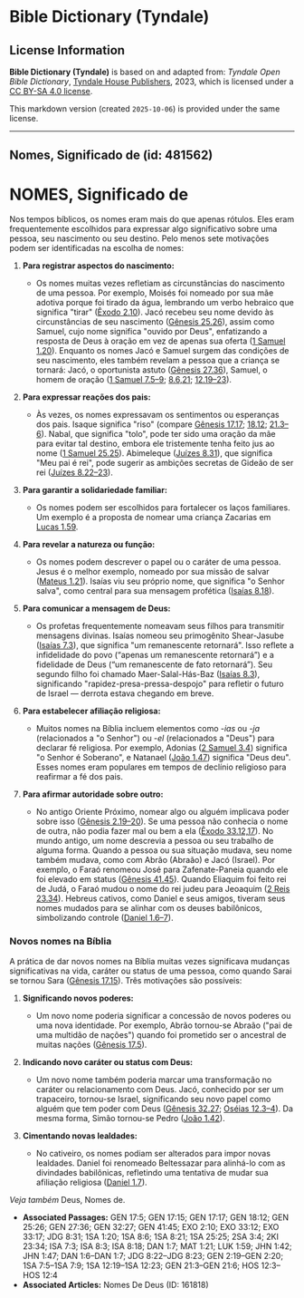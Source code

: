 # Bible Dictionary (Tyndale)

## License Information

**Bible Dictionary (Tyndale)** is based on and adapted from: _Tyndale Open Bible Dictionary_, [Tyndale House Publishers](https://tyndaleopenresources.com/), 2023, which is licensed under a [CC BY-SA 4.0 license](https://creativecommons.org/licenses/by-sa/4.0/legalcode.en).

This markdown version (created `2025-10-06`) is provided under the same license.



--------------------------------

## Nomes, Significado de (id: 481562)

NOMES, Significado de
=====================

Nos tempos bíblicos, os nomes eram mais do que apenas rótulos. Eles eram frequentemente escolhidos para expressar algo significativo sobre uma pessoa, seu nascimento ou seu destino. Pelo menos sete motivações podem ser identificadas na escolha de nomes:

1. **Para registrar aspectos do nascimento:**

    * Os nomes muitas vezes refletiam as circunstâncias do nascimento de uma pessoa. Por exemplo, Moisés foi nomeado por sua mãe adotiva porque foi tirado da água, lembrando um verbo hebraico que significa "tirar" ([Êxodo 2\.10](https://ref.ly/Exod2:10)). Jacó recebeu seu nome devido às circunstâncias de seu nascimento ([Gênesis 25\.26](https://ref.ly/Gen25:26)), assim como Samuel, cujo nome significa "ouvido por Deus", enfatizando a resposta de Deus à oração em vez de apenas sua oferta ([1 Samuel 1\.20](https://ref.ly/1Sam1:20)). Enquanto os nomes Jacó e Samuel surgem das condições de seu nascimento, eles também revelam a pessoa que a criança se tornará: Jacó, o oportunista astuto ([Gênesis 27\.36](https://ref.ly/Gen27:36)), Samuel, o homem de oração ([1 Samuel 7\.5–9](https://ref.ly/1Sam7:5-1Sam7:9); [8\.6,21](https://ref.ly/1Sam8:6); [12\.19–23](https://ref.ly/1Sam12:19-1Sam12:23)).
2. **Para expressar reações dos pais:**

    * Às vezes, os nomes expressavam os sentimentos ou esperanças dos pais. Isaque significa "riso" (compare [Gênesis 17\.17](https://ref.ly/Gen17:17); [18\.12](https://ref.ly/Gen18:12); [21\.3–6](https://ref.ly/Gen21:3-Gen21:6)). Nabal, que significa "tolo", pode ter sido uma oração da mãe para evitar tal destino, embora ele tristemente tenha feito jus ao nome ([1 Samuel 25\.25](https://ref.ly/1Sam25:25)). Abimeleque ([Juízes 8\.31](https://ref.ly/Judg8:31)), que significa "Meu pai é rei", pode sugerir as ambições secretas de Gideão de ser rei ([Juízes 8\.22–23](https://ref.ly/Judg8:22-Judg8:23)).
3. **Para garantir a solidariedade familiar:**

    * Os nomes podem ser escolhidos para fortalecer os laços familiares. Um exemplo é a proposta de nomear uma criança Zacarias em [Lucas 1\.59](https://ref.ly/Luke1:59).
4. **Para revelar a natureza ou função:**

    * Os nomes podem descrever o papel ou o caráter de uma pessoa. Jesus é o melhor exemplo, nomeado por sua missão de salvar ([Mateus 1\.21](https://ref.ly/Matt1:21)). Isaías viu seu próprio nome, que significa "o Senhor salva", como central para sua mensagem profética ([Isaías 8\.18](https://ref.ly/Isa8:18)).
5. **Para comunicar a mensagem de Deus:**

    * Os profetas frequentemente nomeavam seus filhos para transmitir mensagens divinas. Isaías nomeou seu primogênito Shear\-Jasube ([Isaías 7\.3](https://ref.ly/Isa7:3)), que significa "um remanescente retornará". Isso reflete a infidelidade do povo (“apenas um remanescente retornará”) e a fidelidade de Deus (“um remanescente de fato retornará”). Seu segundo filho foi chamado Maer\-Salal\-Hás\-Baz ([Isaías 8\.3](https://ref.ly/Isa8:3)), significando "rapidez\-presa\-pressa\-despojo" para refletir o futuro de Israel — derrota estava chegando em breve.
6. **Para estabelecer afiliação religiosa:**

    * Muitos nomes na Bíblia incluem elementos como \-*ias* ou *\-ja* (relacionados a "o Senhor") ou \-*el* (relacionados a "Deus") para declarar fé religiosa. Por exemplo, Adonias ([2 Samuel 3\.4](https://ref.ly/2Sam3:4)) significa "o Senhor é Soberano", e Natanael ([João 1\.47](https://ref.ly/John1:47)) significa "Deus deu". Esses nomes eram populares em tempos de declínio religioso para reafirmar a fé dos pais.
7. **Para afirmar autoridade sobre outro:**

    * No antigo Oriente Próximo, nomear algo ou alguém implicava poder sobre isso ([Gênesis 2\.19–20](https://ref.ly/Gen2:19-Gen2:20)). Se uma pessoa não conhecia o nome de outra, não podia fazer mal ou bem a ela ([Êxodo 33\.12,17](https://ref.ly/Exod33:12)). No mundo antigo, um nome descrevia a pessoa ou seu trabalho de alguma forma. Quando a pessoa ou sua situação mudava, seu nome também mudava, como com Abrão (Abraão) e Jacó (Israel). Por exemplo, o Faraó renomeou José para Zafenate\-Paneia quando ele foi elevado em status ([Gênesis 41\.45](https://ref.ly/Gen41:45)). Quando Eliaquim foi feito rei de Judá, o Faraó mudou o nome do rei judeu para Jeoaquim ([2 Reis 23\.34](https://ref.ly/2Kgs23:34)). Hebreus cativos, como Daniel e seus amigos, tiveram seus nomes mudados para se alinhar com os deuses babilônicos, simbolizando controle ([Daniel 1\.6–7](https://ref.ly/Dan1:6-Dan1:7)).

### Novos nomes na Bíblia

A prática de dar novos nomes na Bíblia muitas vezes significava mudanças significativas na vida, caráter ou status de uma pessoa, como quando Sarai se tornou Sara ([Gênesis 17\.15](https://ref.ly/Gen17:15)). Três motivações são possíveis:

1. **Significando novos poderes:**

    * Um novo nome poderia significar a concessão de novos poderes ou uma nova identidade. Por exemplo, Abrão tornou\-se Abraão ("pai de uma multidão de nações") quando foi prometido ser o ancestral de muitas nações ([Gênesis 17\.5](https://ref.ly/Gen17:5)).
2. **Indicando novo caráter ou status com Deus:**

    * Um novo nome também poderia marcar uma transformação no caráter ou relacionamento com Deus. Jacó, conhecido por ser um trapaceiro, tornou\-se Israel, significando seu novo papel como alguém que tem poder com Deus ([Gênesis 32\.27](https://ref.ly/Gen32:27); [Oséias 12\.3–4](https://ref.ly/Hos12:3-Hos12:4)). Da mesma forma, Simão tornou\-se Pedro ([João 1\.42](https://ref.ly/John1:42)).
3. **Cimentando novas lealdades:**

    * No cativeiro, os nomes podiam ser alterados para impor novas lealdades. Daniel foi renomeado Beltessazar para alinhá\-lo com as divindades babilônicas, refletindo uma tentativa de mudar sua afiliação religiosa ([Daniel 1\.7](https://ref.ly/Dan1:7)).

*Veja também* Deus, Nomes de.

* **Associated Passages:** GEN 17:5; GEN 17:15; GEN 17:17; GEN 18:12; GEN 25:26; GEN 27:36; GEN 32:27; GEN 41:45; EXO 2:10; EXO 33:12; EXO 33:17; JDG 8:31; 1SA 1:20; 1SA 8:6; 1SA 8:21; 1SA 25:25; 2SA 3:4; 2KI 23:34; ISA 7:3; ISA 8:3; ISA 8:18; DAN 1:7; MAT 1:21; LUK 1:59; JHN 1:42; JHN 1:47; DAN 1:6–DAN 1:7; JDG 8:22–JDG 8:23; GEN 2:19–GEN 2:20; 1SA 7:5–1SA 7:9; 1SA 12:19–1SA 12:23; GEN 21:3–GEN 21:6; HOS 12:3–HOS 12:4
* **Associated Articles:** Nomes De Deus (ID: 161818)

